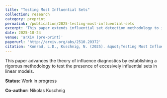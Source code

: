 ```yaml
---
title: "Testing Most Influential Sets"
collection: research
category: preprint
permalink: /publication/2025-testing-most-influential-sets
excerpt: 'This paper extends influential set detection methodology to identify the most impactful observations in econometric analysis.'
date: 2025-10-24
venue: 'arXiv (pre-print)'
paperurl: 'http://arxiv.org/abs/2510.20372'
citation: 'Konrad, L.D., Kuschnig, N. (2025). &quot;Testing Most Influential Sets.&quot; <i>arXiv</i>.'
---
```


This paper advances the theory of influence diagnostics by establishing a rigorous methodology to test the presence of eccesively influential sets in linear models.

**Status:** Work in progress

**Co-author:** Nikolas Kuschnig
